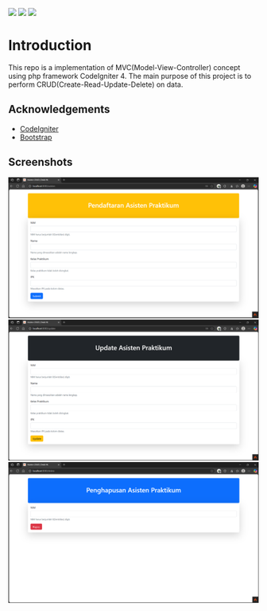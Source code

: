 
![](https://img.shields.io/badge/PHP-purple?style=for-the-badge&logo=PHP) ![](https://img.shields.io/badge/Bootstrap-blue?style=for-the-badge&logo=Bootstrap) ![](https://img.shields.io/badge/Javascript-grey?style=for-the-badge&logo=javascript) 
# Introduction
This repo is a implementation of MVC(Model-View-Controller) concept using php framework CodeIgniter 4. The main purpose of this project is to perform CRUD(Create-Read-Update-Delete) on data. 

## Acknowledgements

 - [CodeIgniter](https://codeigniter.com/)
 - [Bootstrap](https://getbootstrap.com/)



## Screenshots

![Create](https://github.com/LongIsHeree/MVC_CI4_Assistant/blob/179945a3f5c796e4264b970baf13c926ddce54fc/Assistan_1.png)
![Update](https://github.com/LongIsHeree/MVC_CI4_Assistant/blob/4dd00f273b242d3e41dc111bef9b147d5a223a35/Assistant_2.png)
![Delete](https://github.com/LongIsHeree/MVC_CI4_Assistant/blob/a43c65504b1a6e0edcb12b26a9144ea49fcd5be4/Assistant_3.png)

